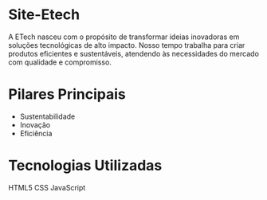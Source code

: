 # Site-Etech
A ETech nasceu com o propósito de transformar ideias inovadoras em soluções tecnológicas de alto impacto. Nosso tempo trabalha para criar produtos eficientes e sustentáveis, atendendo às necessidades do mercado com qualidade e compromisso.

# Pilares Principais
- Sustentabilidade 
- Inovação 
- Eficiência 

# Tecnologias Utilizadas
HTML5 
CSS
JavaScript 

